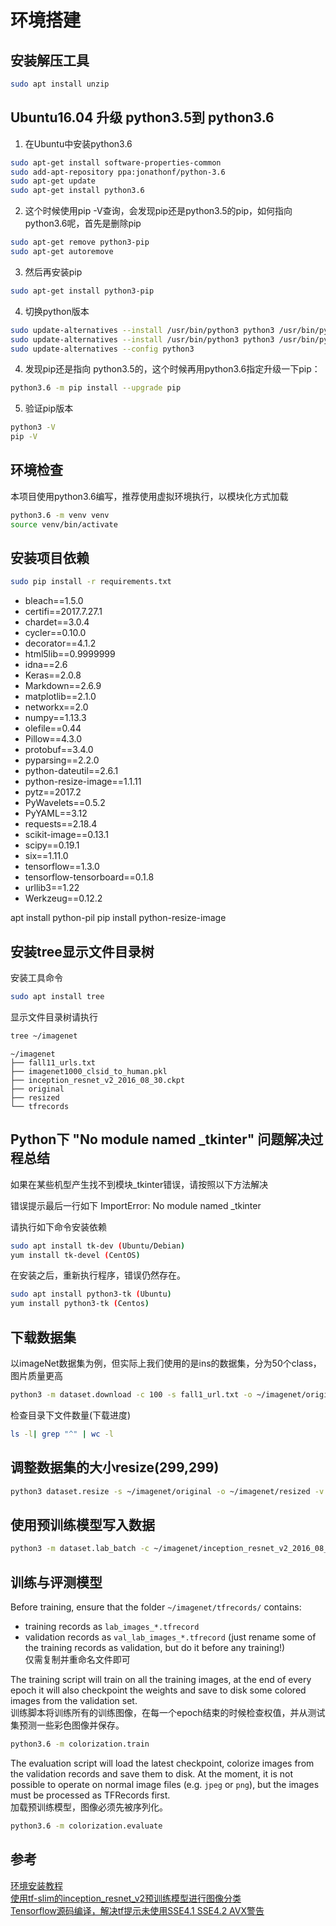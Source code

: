 
# 环境搭建

## 安装解压工具
```bash
sudo apt install unzip
```

## Ubuntu16.04 升级 python3.5到 python3.6

1. 在Ubuntu中安装python3.6
```bash
sudo apt-get install software-properties-common
sudo add-apt-repository ppa:jonathonf/python-3.6 
sudo apt-get update 
sudo apt-get install python3.6
```
2. 这个时候使用pip -V查询，会发现pip还是python3.5的pip，如何指向python3.6呢，首先是删除pip
```bash
sudo apt-get remove python3-pip
sudo apt-get autoremove
```
3. 然后再安装pip
```bash
sudo apt-get install python3-pip
```
4. 切换python版本
```bash
sudo update-alternatives --install /usr/bin/python3 python3 /usr/bin/python3.5 1
sudo update-alternatives --install /usr/bin/python3 python3 /usr/bin/python3.6 2
sudo update-alternatives --config python3
```

4. 发现pip还是指向 python3.5的，这个时候再用python3.6指定升级一下pip：
```bash
python3.6 -m pip install --upgrade pip
```

5. 验证pip版本
```bash
python3 -V
pip -V
```

## 环境检查

本项目使用python3.6编写，推荐使用虚拟环境执行，以模块化方式加载
```bash
python3.6 -m venv venv
source venv/bin/activate
```

## 安装项目依赖

```bash
sudo pip install -r requirements.txt
```

* bleach==1.5.0
* certifi==2017.7.27.1
* chardet==3.0.4
* cycler==0.10.0
* decorator==4.1.2
* html5lib==0.9999999
* idna==2.6
* Keras==2.0.8
* Markdown==2.6.9
* matplotlib==2.1.0
* networkx==2.0
* numpy==1.13.3
* olefile==0.44
* Pillow==4.3.0
* protobuf==3.4.0
* pyparsing==2.2.0
* python-dateutil==2.6.1
* python-resize-image==1.1.11
* pytz==2017.2
* PyWavelets==0.5.2
* PyYAML==3.12
* requests==2.18.4
* scikit-image==0.13.1
* scipy==0.19.1
* six==1.11.0
* tensorflow==1.3.0
* tensorflow-tensorboard==0.1.8
* urllib3==1.22
* Werkzeug==0.12.2

apt install python-pil
pip install python-resize-image

## 安装tree显示文件目录树

安装工具命令
```bash
sudo apt install tree
```

显示文件目录树请执行
```bash
tree ~/imagenet
```

```
~/imagenet
├── fall11_urls.txt
├── imagenet1000_clsid_to_human.pkl
├── inception_resnet_v2_2016_08_30.ckpt
├── original
├── resized
└── tfrecords
```

## Python下 "No module named _tkinter" 问题解决过程总结

如果在某些机型产生找不到模块_tkinter错误，请按照以下方法解决

错误提示最后一行如下
ImportError: No module named _tkinter

请执行如下命令安装依赖
```bash
sudo apt install tk-dev (Ubuntu/Debian) 
yum install tk-devel (CentOS) 
```

在安装之后，重新执行程序，错误仍然存在。

```bash
sudo apt install python3-tk (Ubuntu) 
yum install python3-tk (Centos)
```

## 下载数据集

以imageNet数据集为例，但实际上我们使用的是ins的数据集，分为50个class，图片质量更高
```bash
python3 -m dataset.download -c 100 -s fall1_url.txt -o ~/imagenet/original/ --skip 1000
```

检查目录下文件数量(下载进度)
```bash
ls -l| grep "^" | wc -l
```

## 调整数据集的大小resize(299,299)
```bash
python3 dataset.resize -s ~/imagenet/original -o ~/imagenet/resized -v 1000
```

## 使用预训练模型写入数据
```bash
python3 -m dataset.lab_batch -c ~/imagenet/inception_resnet_v2_2016_08_30.ckpt
```

## 训练与评测模型

Before training, ensure that the folder `~/imagenet/tfrecords/` contains:
- training records as `lab_images_*.tfrecord`
- validation records as `val_lab_images_*.tfrecord` 
  (just rename some of the training records as validation, but do it before any training!)  
  仅需复制并重命名文件即可


The training script will train on all the training images, at the end of every epoch it will 
also checkpoint the weights and save to disk some colored images from the validation set.   
训练脚本将训练所有的训练图像，在每一个epoch结束的时候检查权值，并从测试集预测一些彩色图像并保存。

```bash
python3.6 -m colorization.train
```

The evaluation script will load the latest checkpoint, colorize images from the validation 
records and save them to disk. At the moment, it is not possible to operate on normal image
files (e.g. `jpeg` or `png`), but the images must be processed as TFRecords first.  
加载预训练模型，图像必须先被序列化。

```bash
python3.6 -m colorization.evaluate
```


## 参考
[环境安装教程](https://blog.csdn.net/silence1772/article/details/78118549)  
[使用tf-slim的inception_resnet_v2预训练模型进行图像分类](https://blog.csdn.net/Wayne2019/article/details/78109357)  
[Tensorflow源码编译，解决tf提示未使用SSE4.1 SSE4.2 AVX警告](https://blog.csdn.net/qq_36810544/article/details/78799037)
